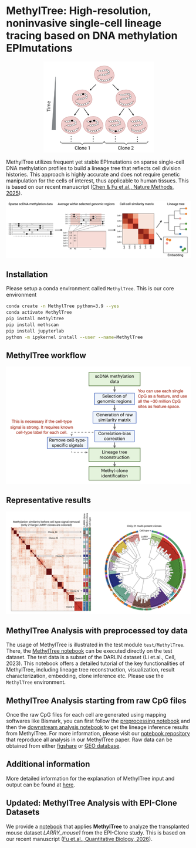 # MethylTree: High-resolution, noninvasive single-cell lineage tracing based on DNA methylation EPImutations

<p align="center">
  <img src="images/scheme_1.png" alt="Accumulation of EPImutations over cell divisions" width="300px" height="auto">
</p>

MethylTree utilizes frequent yet stable EPImutations on sparse single-cell DNA methylation profiles to build a lineage tree that reflects cell division histories. This approach is highly accurate and does not require genetic manipulation for the cells of interest, thus applicable to human tissues. This is based on our recent manuscript ([Chen & Fu et.al., Nature Methods, 2025](https://www.nature.com/articles/s41592-024-02567-1)).

![Schematic of MethylTree analysis](images/scheme_2.png)


## Installation
Please setup a conda environment called `MethylTree`. This is our core environment
```bash
conda create -n MethylTree python=3.9 --yes
conda activate MethylTree
pip install methyltree
pip install methscan
pip install jupyterlab
python -m ipykernel install --user --name=MethylTree
```

## MethylTree workflow

![MethylTree workflow](images/workflow.png)

## Representative results
![MethylTree workflow](images/example.png)

## MethylTree Analysis with preprocessed toy data
The usage of MethylTree is illustrated in the test module `test/MethylTree`. There, the [MethylTree notebook](https://github.com/ShouWenWang-Lab/MethylTree/blob/master/test/MethylTree.ipynb) can be executed directly on the test dataset. The test data is a subset of the DARLIN dataset (Li et.al., Cell, 2023). This notebook offers a detailed tutorial of the key functionalities of MethylTree, including lineage tree reconstruction, visualization, result characterization, embedding, clone inference etc. Please use the `MethylTree` environment.


## MethylTree Analysis starting from raw CpG files
Once the raw CpG files for each cell are generated using mapping softwares like Bismark, you can first follow the [preprocessing notebook](https://github.com/ShouWenWang-Lab/MethylTree_notebooks/blob/main/mouse_LK_only_quality_checking.ipynb) and then the [downstream analysis notebook](https://github.com/ShouWenWang-Lab/MethylTree_notebooks/blob/main/mouse_LK_downstream_analysis.ipynb) to get the lineage inference results from MethylTree. For more information, please visit our [notebook repository](https://github.com/ShouWenWang-Lab/MethylTree_notebooks) that reproduce all analysis in our MethylTree paper. Raw data can be obtained from either [figshare](https://figshare.com/articles/dataset/High-resolution_noninvasive_single-cell_lineage_tracing_in_mice_and_humans_based_on_DNA_methylation_EPImutations/27265212?file=49943949) or [GEO database](https://www.ncbi.nlm.nih.gov/geo/query/acc.cgi?acc=GSE262580).




## Additional information

More detailed information for the explanation of MethylTree input and output can be found at [here](https://github.com/ShouWenWang-Lab/methyltree_docs).

## Updated: MethylTree Analysis with EPI-Clone Datasets

We provide a [notebook](https://github.com/ShouWenWang-Lab/MethylTree_notebooks/tree/main/Using_MethylTree_to_analyze_EPI-Clone_datasets) that applies **MethylTree** to analyze the transplanted mouse dataset *LARRY_mouse1* from the EPI-Clone study. This is based on our recent manuscript ([Fu et.al., Quantitative Biology, 2026](https://onlinelibrary.wiley.com/doi/10.1002/qub2.70017)).
